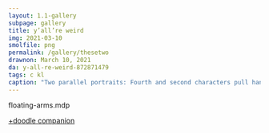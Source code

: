 ```yaml
---
layout: 1.1-gallery
subpage: gallery
title: y’all’re weird
img: 2021-03-10
smolfile: png
permalink: /gallery/thesetwo
drawnon: March 10, 2021
da: y-all-re-weird-872871479
tags: c kl
caption: "Two parallel portraits: Fourth and second characters pull hands (those of the third and first, respectively) close. They look rather pleased with this arrangement."
---
```

floating-arms.mdp

<a href="https://sta.sh/01d2iybdaq0c" class="ext">+doodle companion</a>